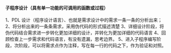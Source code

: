 #### 子程序设计（具有单一功能的可调用的函数或过程）

1、PDL 设计（程序设计语言）、也就是需求设计中的需求一条一条的分析出来；
2、将分析出来的一条条需求，采用伪代码的形式描述清楚
3、详细设计阶段，将伪代码结合需求进一步转化更加详细的设计，并转化为更加详细的代码语言
4、回顾检查上一步需求和代码语言，有没有遗漏，思考边界。
5、进入子程序编写阶段，次阶段，可以将需求点作为注释，写在每一行的代码之下，作为验证和对照。